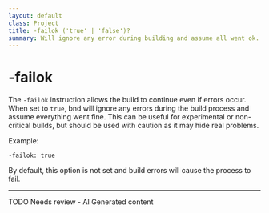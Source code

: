 ```yaml
---
layout: default
class: Project
title: -failok ('true' | 'false')?
summary: Will ignore any error during building and assume all went ok. 
---
```


# -failok

The `-failok` instruction allows the build to continue even if errors occur. When set to `true`, bnd will ignore any errors during the build process and assume everything went fine. This can be useful for experimental or non-critical builds, but should be used with caution as it may hide real problems.

Example:

```
-failok: true
```

By default, this option is not set and build errors will cause the process to fail.


---
TODO Needs review - AI Generated content